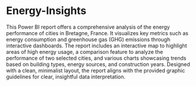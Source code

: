 # Energy-Insights

This Power BI report offers a comprehensive analysis of the energy performance of cities in Bretagne, France. It visualizes key metrics such as energy consumption and greenhouse gas (GHG) emissions through interactive dashboards. The report includes an interactive map to highlight areas of high energy usage, a comparison feature to analyze the performance of two selected cities, and various charts showcasing trends based on building types, energy sources, and construction years. Designed with a clean, minimalist layout, the report aligns with the provided graphic guidelines for clear, insightful data interpretation.
